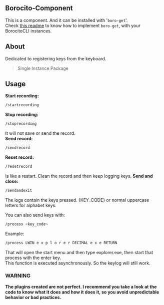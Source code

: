 ## Borocito-Component
This is a component. And it can be installed with '`boro-get`'.  
Check [this readme](https://github.com/Borocito/Components-for-Borocito/blob/main/boro-get/README.md) to know how to implement `boro-get`, with your BorocitoCLI instances.  

## About
Dedicated to registering keys from the keyboard.  

> Single Instance Package  
## Usage

 **Start recording:**
 ```sh
/startrecording
```
**Stop recording:**
 ```sh
/stoprecording
```
It will not save or send the record.  
**Send record:**
 ```sh
/sendrecord
```
**Reset record:**
 ```sh
/resetrecord
```
Is like a restart. Clean the record and then keep logging keys.
**Send and close:**
 ```sh
/sendandexit
```
The logs contain the keys pressed. {KEY_CODE} or normal uppercase letters for alphabet keys.  

You can also send keys with:  
 ```sh
/process <key_code>
```
Example:  
 ```sh
/process LWIN e x p l o r e r DECIMAL e x e RETURN
```
That will open the start menu and then type explorer.exe, then start that process with the enter key.  
This function is executed asynchronously. So the keylog will still work.  

### WARNING
**The plugins created are not perfect. I recommend you take a look at the code to know what it does and how it does it, so you avoid unpredictable behavior or bad practices.**